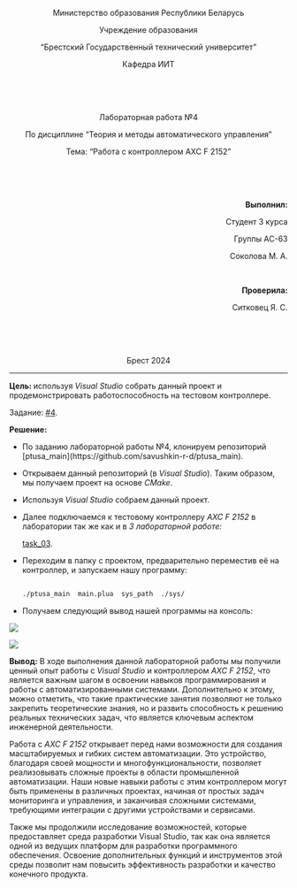 <p align="center"> Министерство образования Республики Беларусь</p>
<p align="center">Учреждение образования</p>
<p align="center">“Брестский Государственный технический университет”</p>
<p align="center">Кафедра ИИТ</p>
<br><br><br>
<p align="center">Лабораторная работа №4</p>
<p align="center">По дисциплине “Теория и методы автоматического управления”</p>
<p align="center">Тема: “Работа с контроллером AXC F 2152”</p>
<br><br><br>
<p align="right"><strong>Выполнил:</strong></p>
<p align="right">Студент 3 курса</p>
<p align="right">Группы АС-63</p>
<p align="right">Соколова М. А.</p>
<br>
<p align="right"><strong>Проверила:</strong></p>
<p align="right">Ситковец Я. С.</p>
<br><br><br>
<p align="center">Брест 2024</p>

---
<p> <strong>Цель: </strong>используя <em>Visual Studio</em> собрать данный проект и продемонстрировать работоспособность на тестовом контроллере.</p> 

Задание: [#4](../../../../tasks/task_04/readme.md).
<p> <strong>Решение:</strong> </p>
<ul>
<li>По заданию лабораторной работы №4, клонируем репозиторий [ptusa_main](https://github.com/savushkin-r-d/ptusa_main).</li>
<li><p>Открываем данный репозиторий (в <em>Visual Studio</em>). Таким образом, мы получаем проект на основе <em>CMake</em>.</p></li>
<li><p>Используя <em>Visual Studio</em> собраем данный проект.</p></li>
<li><p>Далее подключаемся к тестовому контроллеру <em>AXC F 2152</em> в лаборатории так же как и в <em>3 лабораторной работе:</em> </p></li>

[task_03](../../task_03/doc/readme.md).

<li><p>Переходим в папку с проектом, предварительно переместив её на контроллер, и запускаем нашу программу:</p></li>

``` bash

./ptusa_main  main.plua  sys_path  ./sys/

```

<li><p>Получаем следующий вывод нашей программы на консоль: </p></li>

</ul>

![](images/console.png)

![](images/console-full-screen.png)

<p> <strong> Вывод:</strong> В ходе выполнения данной лабораторной работы мы получили ценный опыт работы с <em>Visual Studio</em> и контроллером <em>AXC F 2152</em>, что является важным шагом в освоении навыков программирования и работы с автоматизированными системами. Дополнительно к этому, можно отметить, что такие практические занятия позволяют не только закрепить теоретические знания, но и развить способность к решению реальных технических задач, что является ключевым аспектом инженерной деятельности.
<p>Работа с <em>AXC F 2152</em> открывает перед нами возможности для создания масштабируемых и гибких систем автоматизации. Это устройство, благодаря своей мощности и многофункциональности, позволяет реализовывать сложные проекты в области промышленной автоматизации. Наши новые навыки работы с этим контроллером могут быть применены в различных проектах, начиная от простых задач мониторинга и управления, и заканчивая сложными системами, требующими интеграции с другими устройствами и сервисами.</p>
<p>Также мы продолжили исследование возможностей, которые предоставляет среда разработки Visual Studio, так как она является одной из ведущих платформ для разработки программного обеспечения. Освоение дополнительных функций и инструментов этой среды позволит нам повысить эффективность разработки и качество конечного продукта.</p>
